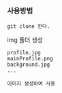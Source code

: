 ### 사용방법
```
git clone 한다.
```

img 폴더 생성
```
profile.jpg
mainProfile.png
background.jpg
...

이미지 생성하여 사용
```
